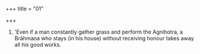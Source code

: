 +++
title = "01"

+++
1. 'Even if a man constantly gather grass and perform the Agnihotra, a Brāhmaṇa who stays (in his house) without receiving honour takes away all his good works.
